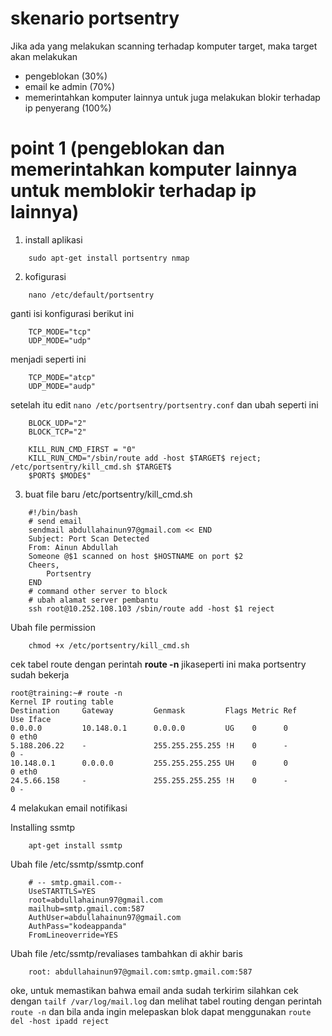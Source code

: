 # skenario portsentry

Jika ada yang melakukan scanning terhadap komputer target, maka target akan melakukan
  - pengeblokan (30%)
  - email ke admin (70%)
  - memerintahkan komputer lainnya untuk juga melakukan blokir terhadap ip penyerang (100%)

# point 1 (pengeblokan dan memerintahkan komputer lainnya untuk memblokir terhadap ip lainnya)
1. install aplikasi

```
    sudo apt-get install portsentry nmap
```

2. kofigurasi

```
    nano /etc/default/portsentry
```

ganti isi konfigurasi berikut ini
```
    TCP_MODE="tcp"
    UDP_MODE="udp"
```
menjadi seperti ini
```
    TCP_MODE="atcp" 
    UDP_MODE="audp"
```
setelah itu edit `nano /etc/portsentry/portsentry.conf` dan ubah seperti ini

```
    BLOCK_UDP="2"
    BLOCK_TCP="2"

    KILL_RUN_CMD_FIRST = "0"
    KILL_RUN_CMD="/sbin/route add -host $TARGET$ reject; /etc/portsentry/kill_cmd.sh $TARGET$
    $PORT$ $MODE$"
```
3. buat file baru /etc/portsentry/kill_cmd.sh
```
    #!/bin/bash
    # send email
    sendmail abdullahainun97@gmail.com << END
    Subject: Port Scan Detected
    From: Ainun Abdullah
    Someone @$1 scanned on host $HOSTNAME on port $2
    Cheers,
        Portsentry
    END
    # command other server to block
    # ubah alamat server pembantu
    ssh root@10.252.108.103 /sbin/route add -host $1 reject
```

Ubah file permission
```
    chmod +x /etc/portsentry/kill_cmd.sh
```

cek tabel route dengan perintah __route -n__ jikaseperti ini maka portsentry sudah bekerja
```
root@training:~# route -n
Kernel IP routing table
Destination     Gateway         Genmask         Flags Metric Ref    Use Iface
0.0.0.0         10.148.0.1      0.0.0.0         UG    0      0        0 eth0
5.188.206.22    -               255.255.255.255 !H    0      -        0 -
10.148.0.1      0.0.0.0         255.255.255.255 UH    0      0        0 eth0
24.5.66.158     -               255.255.255.255 !H    0      -        0 -

```


4 melakukan email notifikasi

Installing ssmtp
```
    apt-get install ssmtp
```
Ubah file /etc/ssmtp/ssmtp.conf
```
    # -- smtp.gmail.com--
    UseSTARTTLS=YES
    root=abdullahainun97@gmail.com
    mailhub=smtp.gmail.com:587
    AuthUser=abdullahainun97@gmail.com
    AuthPass="kodeappanda"
    FromLineoverride=YES
```

Ubah file /etc/ssmtp/revaliases tambahkan di akhir baris
```
    root: abdullahainun97@gmail.com:smtp.gmail.com:587
```


oke, untuk memastikan bahwa email anda sudah terkirim silahkan cek dengan 
`tailf /var/log/mail.log` 
dan melihat tabel routing dengan perintah `route -n` dan bila anda ingin melepaskan blok dapat menggunakan `route del -host ipadd reject`
